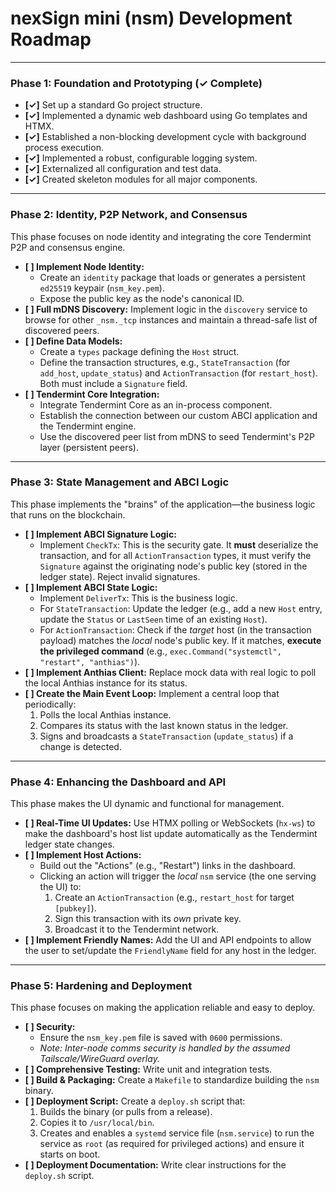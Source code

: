 # nexSign mini (nsm) Development Roadmap

---

### Phase 1: Foundation and Prototyping (✓ Complete)

- **[✓]** Set up a standard Go project structure.
- **[✓]** Implemented a dynamic web dashboard using Go templates and HTMX.
- **[✓]** Established a non-blocking development cycle with background process execution.
- **[✓]** Implemented a robust, configurable logging system.
- **[✓]** Externalized all configuration and test data.
- **[✓]** Created skeleton modules for all major components.

---

### Phase 2: Identity, P2P Network, and Consensus

This phase focuses on node identity and integrating the core Tendermint P2P and consensus engine.

- **[ ] Implement Node Identity:**
    - Create an `identity` package that loads or generates a persistent `ed25519` keypair (`nsm_key.pem`).
    - Expose the public key as the node's canonical ID.
- **[ ] Full mDNS Discovery:** Implement logic in the `discovery` service to browse for other `_nsm._tcp` instances and maintain a thread-safe list of discovered peers.
- **[ ] Define Data Models:**
    - Create a `types` package defining the `Host` struct.
    - Define the transaction structures, e.g., `StateTransaction` (for `add_host`, `update_status`) and `ActionTransaction` (for `restart_host`). Both must include a `Signature` field.
- **[ ] Tendermint Core Integration:**
    - Integrate Tendermint Core as an in-process component.
    - Establish the connection between our custom ABCI application and the Tendermint engine.
    - Use the discovered peer list from mDNS to seed Tendermint's P2P layer (persistent peers).

---

### Phase 3: State Management and ABCI Logic

This phase implements the "brains" of the application—the business logic that runs on the blockchain.

- **[ ] Implement ABCI Signature Logic:**
    - Implement `CheckTx`: This is the security gate. It **must** deserialize the transaction, and for all `ActionTransaction` types, it must verify the `Signature` against the originating node's public key (stored in the ledger state). Reject invalid signatures.
- **[ ] Implement ABCI State Logic:**
    - Implement `DeliverTx`: This is the business logic.
    - For `StateTransaction`: Update the ledger (e.g., add a new `Host` entry, update the `Status` or `LastSeen` time of an existing `Host`).
    - For `ActionTransaction`: Check if the *target* host (in the transaction payload) matches the *local* node's public key. If it matches, **execute the privileged command** (e.g., `exec.Command("systemctl", "restart", "anthias")`).
- **[ ] Implement Anthias Client:** Replace mock data with real logic to poll the local Anthias instance for its status.
- **[ ] Create the Main Event Loop:** Implement a central loop that periodically:
    1.  Polls the local Anthias instance.
    2.  Compares its status with the last known status in the ledger.
    3.  Signs and broadcasts a `StateTransaction` (`update_status`) if a change is detected.

---

### Phase 4: Enhancing the Dashboard and API

This phase makes the UI dynamic and functional for management.

- **[ ] Real-Time UI Updates:** Use HTMX polling or WebSockets (`hx-ws`) to make the dashboard's host list update automatically as the Tendermint ledger state changes.
- **[ ] Implement Host Actions:**
    - Build out the "Actions" (e.g., "Restart") links in the dashboard.
    - Clicking an action will trigger the *local* `nsm` service (the one serving the UI) to:
        1.  Create an `ActionTransaction` (e.g., `restart_host` for target `[pubkey]`).
        2.  Sign this transaction with its *own* private key.
        3.  Broadcast it to the Tendermint network.
- **[ ] Implement Friendly Names:** Add the UI and API endpoints to allow the user to set/update the `FriendlyName` field for any host in the ledger.

---

### Phase 5: Hardening and Deployment

This phase focuses on making the application reliable and easy to deploy.

- **[ ] Security:**
    - Ensure the `nsm_key.pem` file is saved with `0600` permissions.
    - *Note: Inter-node comms security is handled by the assumed Tailscale/WireGuard overlay.*
- **[ ] Comprehensive Testing:** Write unit and integration tests.
- **[ ] Build & Packaging:** Create a `Makefile` to standardize building the `nsm` binary.
- **[ ] Deployment Script:** Create a `deploy.sh` script that:
    1.  Builds the binary (or pulls from a release).
    2.  Copies it to `/usr/local/bin`.
    3.  Creates and enables a `systemd` service file (`nsm.service`) to run the service as `root` (as required for privileged actions) and ensure it starts on boot.
- **[ ] Deployment Documentation:** Write clear instructions for the `deploy.sh` script.